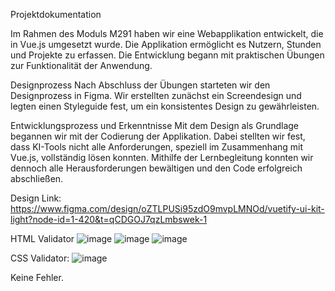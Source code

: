 Projektdokumentation

Im Rahmen des Moduls M291 haben wir eine Webapplikation entwickelt, die in Vue.js umgesetzt wurde. Die Applikation ermöglicht es Nutzern, Stunden und Projekte zu erfassen. Die Entwicklung begann mit praktischen Übungen zur Funktionalität der Anwendung.

Designprozess
Nach Abschluss der Übungen starteten wir den Designprozess in Figma. Wir erstellten zunächst ein Screendesign und legten einen Styleguide fest, um ein konsistentes Design zu gewährleisten.

Entwicklungsprozess und Erkenntnisse
Mit dem Design als Grundlage begannen wir mit der Codierung der Applikation. Dabei stellten wir fest, dass KI-Tools nicht alle Anforderungen, speziell im Zusammenhang mit Vue.js, vollständig lösen konnten. Mithilfe der Lernbegleitung konnten wir dennoch alle Herausforderungen bewältigen und den Code erfolgreich abschließen.

Design Link: https://www.figma.com/design/oZTLPUSi95zdO9mvpLMNOd/vuetify-ui-kit-light?node-id=1-420&t=qCDGOJ7qzLmbswek-1


HTML Validator
![image](https://github.com/user-attachments/assets/d45daa2b-146c-4f11-af0b-16fbb2090d4d)
![image](https://github.com/user-attachments/assets/8c58d7fd-2d3f-49a5-a27f-6b04abd211dd)
![image](https://github.com/user-attachments/assets/0e27ebec-29c1-44a8-97db-b4e7a1131119)

CSS Validator:
![image](https://github.com/user-attachments/assets/5ed9486f-4fbc-47fa-a1a8-bdae5d41bcec)


Keine Fehler.
